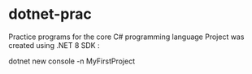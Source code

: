 # dotnet-prac
Practice programs for the core C# programming language
Project was created using .NET 8 SDK :
 
dotnet new console -n MyFirstProject
